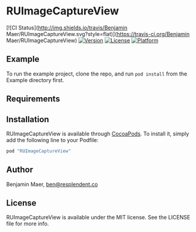 # RUImageCaptureView

[![CI Status](http://img.shields.io/travis/Benjamin Maer/RUImageCaptureView.svg?style=flat)](https://travis-ci.org/Benjamin Maer/RUImageCaptureView)
[![Version](https://img.shields.io/cocoapods/v/RUImageCaptureView.svg?style=flat)](http://cocoapods.org/pods/RUImageCaptureView)
[![License](https://img.shields.io/cocoapods/l/RUImageCaptureView.svg?style=flat)](http://cocoapods.org/pods/RUImageCaptureView)
[![Platform](https://img.shields.io/cocoapods/p/RUImageCaptureView.svg?style=flat)](http://cocoapods.org/pods/RUImageCaptureView)

## Example

To run the example project, clone the repo, and run `pod install` from the Example directory first.

## Requirements

## Installation

RUImageCaptureView is available through [CocoaPods](http://cocoapods.org). To install
it, simply add the following line to your Podfile:

```ruby
pod "RUImageCaptureView"
```

## Author

Benjamin Maer, ben@resplendent.co

## License

RUImageCaptureView is available under the MIT license. See the LICENSE file for more info.
